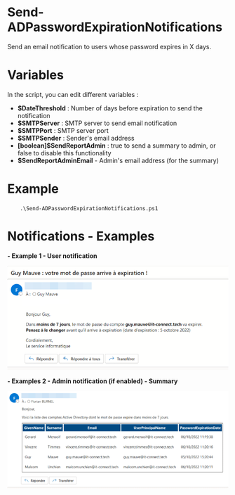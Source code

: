 # Send-ADPasswordExpirationNotifications

Send an email notification to users whose password expires in X days.

# Variables

In the script, you can edit different variables :

- **$DateThreshold** : Number of days before expiration to send the notification
- **$SMTPServer** : SMTP server to send email notification
- **$SMTPPort** : SMTP server port
- **$SMTPSender** : Sender's email address
- **[boolean]$SendReportAdmin** : true to send a summary to admin, or false to disable this functionality
- **$SendReportAdminEmail** - Admin's email address (for the summary)

# Example

```
    .\Send-ADPasswordExpirationNotifications.ps1
```

# Notifications - Examples

**- Example 1 - User notification**

![User notification](https://raw.githubusercontent.com/florianburnel/PowerShell/master/AD-Send-ADPasswordExpirationNotifications/Images/Send-ADPasswordExpirationNotifications-Notif1.png)

**- Examples 2 - Admin notification (if enabled) - Summary**

![Admin notification](https://raw.githubusercontent.com/florianburnel/PowerShell/master/AD-Send-ADPasswordExpirationNotifications/Images/Send-ADPasswordExpirationNotifications-Notif2.png)